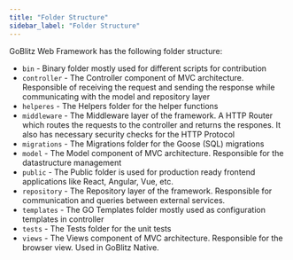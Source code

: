 ```yaml
---
title: "Folder Structure"
sidebar_label: "Folder Structure"
---
```


GoBlitz Web Framework has the following folder structure:

- `bin` - Binary folder mostly used for different scripts for contribution
- `controller` - The Controller component of MVC architecture. Responsible of receiving the request and sending the response while communicating with the model and repository layer
- `helperes` - The Helpers folder for the helper functions
- `middleware` - The Middleware layer of the framework. A HTTP Router which routes the requests to the controller and returns the respones. It also has necessary security checks for the HTTP Protocol
- `migrations` - The Migrations folder for the Goose (SQL) migrations
- `model` - The Model component of MVC architecture. Responsible for the datastructure management
- `public` - The Public folder is used for production ready frontend applications like React, Angular, Vue, etc.
- `repository` - The Repository layer of the framework. Responsible for communication and queries between external services.
- `templates` - The GO Templates folder mostly used as configuration templates in controller
- `tests` - The Tests folder for the unit tests
- `views` - The Views component of MVC architecture. Responsible for the browser view. Used in GoBlitz Native.